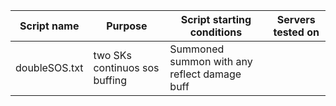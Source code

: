 |Script name            |Purpose                         |Script starting conditions                            |Servers tested on|
|-----------------------|--------------------------------|------------------------------------------------------|-----------------|
|doubleSOS.txt          |two SKs continuos sos buffing   |Summoned summon with any reflect damage buff          |                 |
